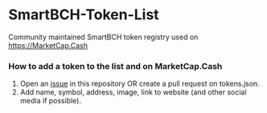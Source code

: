 # SmartBCH-Token-List

Community maintained SmartBCH token registry used on https://MarketCap.Cash

### How to add a token to the list and on MarketCap.Cash
1. Open an [issue](https://github.com/MarketCap-Cash/SmartBCH-Token-List/issues) in this repository OR create a pull request on tokens.json.
2. Add name, symbol, address, image, link to website (and other social media if possible).
